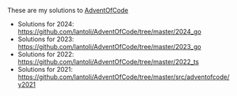 These are my solutions to [AdventOfCode](https://adventofcode.com/)

- Solutions for 2024: https://github.com/lantoli/AdventOfCode/tree/master/2024_go
- Solutions for 2023: https://github.com/lantoli/AdventOfCode/tree/master/2023_go
- Solutions for 2022: https://github.com/lantoli/AdventOfCode/tree/master/2022_ts
- Solutions for 2021: https://github.com/lantoli/AdventOfCode/tree/master/src/adventofcode/y2021

